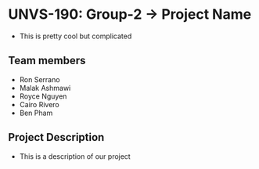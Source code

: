 # UNVS-190: Group-2 -> Project Name
 - This is pretty cool but complicated

## Team members
- Ron Serrano
- Malak Ashmawi
- Royce Nguyen
- Cairo Rivero
- Ben Pham

## Project Description
- This is a description of our project

